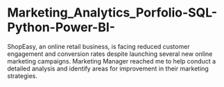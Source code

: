 # Marketing_Analytics_Porfolio-SQL-Python-Power-BI-
ShopEasy, an online retail business, is facing reduced customer engagement and conversion rates despite launching several  new online marketing campaigns. Marketing Manager reached me to help conduct a detailed analysis and identify areas for  improvement in their marketing strategies.
